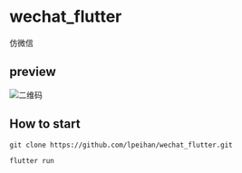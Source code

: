 # wechat_flutter
仿微信

## preview
![二维码](http://images.ipeihan.top/20190722214911.png)

## How to start
```shell
git clone https://github.com/lpeihan/wechat_flutter.git

flutter run
```
